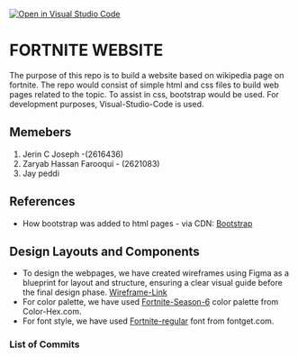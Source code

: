 [![Open in Visual Studio Code](https://classroom.github.com/assets/open-in-vscode-2e0aaae1b6195c2367325f4f02e2d04e9abb55f0b24a779b69b11b9e10269abc.svg)](https://classroom.github.com/online_ide?assignment_repo_id=16354687&assignment_repo_type=AssignmentRepo)

# FORTNITE WEBSITE

The purpose of this repo is to build a website based on wikipedia page on fortnite. The repo would consist of simple html and css files to build web pages related to the topic. To assist in css, bootstrap would be used.
For development purposes, Visual-Studio-Code is used.

## Memebers

1. Jerin C Joseph -(2616436)
2. Zaryab Hassan Farooqui - (2621083)
3. Jay peddi

## References

- How bootstrap was added to html pages - via CDN: [Bootstrap](https://getbootstrap.com/docs/5.3/getting-started/introduction/)

## Design Layouts and Components

- To design the webpages, we have created wireframes using Figma as a blueprint for layout and structure, ensuring a clear visual guide before the final design phase. [Wireframe-Link](https://www.figma.com/design/HVh4F2WbQbpSsUpFLs2yqI/cw1?node-id=0-1&node-type=canvas&t=Zm2Ywkcp5YC8IG9L-0)
- For color palette, we have used [Fortnite-Season-6](https://www.color-hex.com/color-palette/65871) color palette from Color-Hex.com. 
- For font style, we have used [Fortnite-regular](https://www.fontget.com/font/fortnite/) font from fontget.com. 

### List of Commits

<!-- To be added at the end -->
